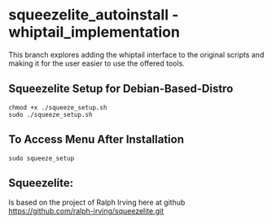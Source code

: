 squeezelite_autoinstall - whiptail_implementation
==============
This branch explores adding the whiptail interface to the original scripts and making it for the user easier to use the offered tools.

Squeezelite Setup for Debian-Based-Distro
-----------------------------------------
```shell
chmod +x ./squeeze_setup.sh
sudo ./squeeze_setup.sh
```

To Access Menu After Installation
-----------------------------------------
```shell
sudo squeeze_setup
```

Squeezelite:
------------
Is based on the project of Ralph Irving here at github https://github.com/ralph-irving/squeezelite.git
